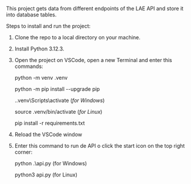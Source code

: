 This project gets data from different endpoints of the LAE API and store it into database tables.

Steps to install and run the project:
1. Clone the repo to a local directory on your machine.
2. Install Python 3.12.3.
3. Open the project on VSCode, open a new Terminal and enter this commands:

    python -m venv .venv

    python -m pip install --upgrade pip

    .\.venv\Scripts\activate (*for Windows*)

    source .venv/bin/activate (*for Linux*)

    pip install -r requirements.txt

4. Reload the VSCode window
5. Enter this command to run de API o click the start icon on the top right corner:

    python .\api.py (for Windows)

    python3 api.py (for Linux)
